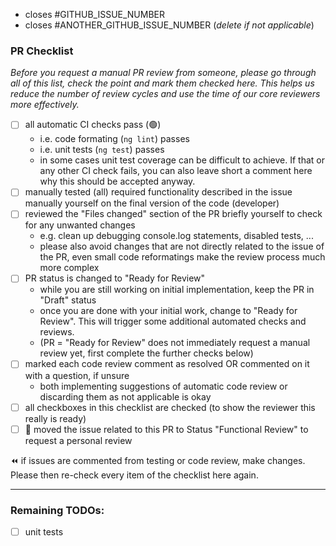 - closes #GITHUB_ISSUE_NUMBER
- closes #ANOTHER_GITHUB_ISSUE_NUMBER (_delete if not applicable_)

### PR Checklist
_Before you request a manual PR review from someone, please go through all of this list, check the point and mark them checked here.
This helps us reduce the number of review cycles and use the time of our core reviewers more effectively._

- [ ] all automatic CI checks pass (🟢)
  - i.e. code formating (`ng lint`) passes
  - i.e. unit tests (`ng test`) passes
  - in some cases unit test coverage can be difficult to achieve. If that or any other CI check fails, you can also leave short a comment here why this should be accepted anyway.
- [ ] manually tested (all) required functionality described in the issue  manually yourself on the final version of the code (developer)
- [ ] reviewed the "Files changed" section of the PR briefly yourself to check for any unwanted changes
   - e.g. clean up debugging console.log statements, disabled tests, ...
   - please also avoid changes that are not directly related to the issue of the PR, even small code reformatings make the review process much more complex
- [ ] PR status is changed to "Ready for Review"
  - while you are still working on initial implementation, keep the PR in "Draft" status
  - once you are done with your initial work, change to "Ready for Review". This will trigger some additional automated checks and reviews.
  - (PR = "Ready for Review" does not immediately request a manual review yet, first complete the further checks below)
- [ ] marked each code review comment as resolved OR commented on it with a question, if unsure
  - both implementing suggestions of automatic code review or discarding them as not applicable is okay
- [ ] all checkboxes in this checklist are checked (to show the reviewer this really is ready)
- [ ] 🚦 moved the issue related to this PR to Status "Functional Review" to request a personal review

⏪ if issues are commented from testing or code review, make changes. Please then re-check every item of the checklist here again.

-----
### Remaining TODOs:
- [ ] unit tests
